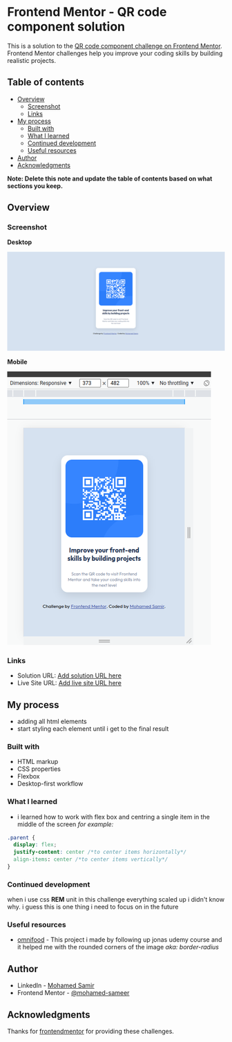 # Frontend Mentor - QR code component solution

This is a solution to the [QR code component challenge on Frontend Mentor](https://www.frontendmentor.io/challenges/qr-code-component-iux_sIO_H). Frontend Mentor challenges help you improve your coding skills by building realistic projects.

## Table of contents

- [Overview](#overview)
  - [Screenshot](#screenshot)
  - [Links](#links)
- [My process](#my-process)
  - [Built with](#built-with)
  - [What I learned](#what-i-learned)
  - [Continued development](#continued-development)
  - [Useful resources](#useful-resources)
- [Author](#author)
- [Acknowledgments](#acknowledgments)

**Note: Delete this note and update the table of contents based on what sections you keep.**

## Overview

### Screenshot

**Desktop**

![Desktop](./screenshots/QR-desktop.png)

**Mobile**

![Mobile](./screenshots/QR-mobile.png)

### Links

- Solution URL: [Add solution URL here](https://your-solution-url.com)
- Live Site URL: [Add live site URL here](https://your-live-site-url.com)

## My process

- adding all html elements
- start styling each element until i get to the final result

### Built with

- HTML markup
- CSS properties
- Flexbox
- Desktop-first workflow

### What I learned

- i learned how to work with flex box and centring a single item in the middle of the screen
  _for example:_

```css
.parent {
  display: flex;
  justify-content: center /*to center items horizontally*/
  align-items: center /*to center items vertically*/
}
```

### Continued development

when i use css **REM** unit in this challenge everything scaled up i didn't know why.
i guess this is one thing i need to focus on in the future

### Useful resources

- [omnifood](https://omnifood-mohamed.netlify.app/) - This project i made by following up jonas udemy course and it helped me with the rounded corners of the image _aka: border-radius_

## Author

- LinkedIn - [Mohamed Samir](https://www.linkedin.com/in/mohamad-samir08/)
- Frontend Mentor - [@mohamed-sameer](https://www.frontendmentor.io/profile/mohamed-sameer)

## Acknowledgments

Thanks for [frontendmentor](https://www.frontendmentor.io) for providing these challenges.
